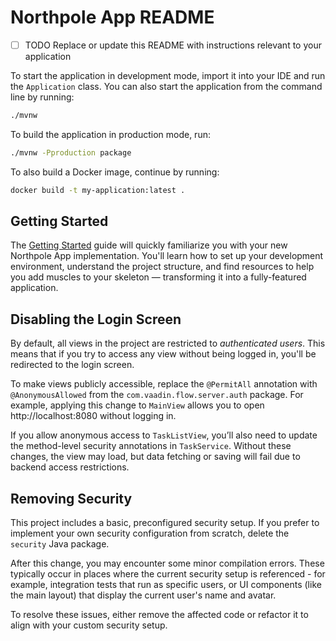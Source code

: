 # Northpole App README

- [ ] TODO Replace or update this README with instructions relevant to your application

To start the application in development mode, import it into your IDE and run the `Application` class. 
You can also start the application from the command line by running: 

```bash
./mvnw
```

To build the application in production mode, run:

```bash
./mvnw -Pproduction package
```

To also build a Docker image, continue by running:

```bash
docker build -t my-application:latest .
```

## Getting Started

The [Getting Started](https://vaadin.com/docs/latest/getting-started) guide will quickly familiarize you with your new
Northpole App implementation. You'll learn how to set up your development environment, understand the project 
structure, and find resources to help you add muscles to your skeleton — transforming it into a fully-featured 
application.

## Disabling the Login Screen

By default, all views in the project are restricted to *authenticated users*. This means that if you try to access any
view without being logged in, you'll be redirected to the login screen.

To make views publicly accessible, replace the `@PermitAll` annotation with `@AnonymousAllowed` from the
`com.vaadin.flow.server.auth` package. For example, applying this change to `MainView` allows you to open
http://localhost:8080 without logging in.

If you allow anonymous access to `TaskListView`, you’ll also need to update the method-level security annotations in
`TaskService`. Without these changes, the view may load, but data fetching or saving will fail due to backend access
restrictions.

## Removing Security

This project includes a basic, preconfigured security setup. If you prefer to implement your own security configuration
from scratch, delete the `security` Java package.

After this change, you may encounter some minor compilation errors. These typically occur
in places where the current security setup is referenced - for example, integration tests that run as specific users,
or UI components (like the main layout) that display the current user's name and avatar.

To resolve these issues, either remove the affected code or refactor it to align with your custom security setup.
